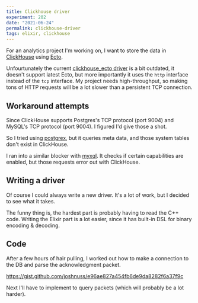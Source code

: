 ```yaml
---
title: Clickhouse driver
experiment: 202
date: "2021-06-24"
permalink: clickhouse-driver
tags: elixir, clickhouse
---
```


For an analytics project I'm working on, I want to store the data in [ClickHouse](https://clickhouse.tech) using [Ecto](https://github.com/elixir-ecto/ecto).

Unfourtunately the current [clickhouse_ecto driver](https://github.com/clickhouse-elixir/clickhouse_ecto) is a bit outdated, it doesn't support latest Ecto, but more importantly it uses the `http` interface instead of the `tcp` interface. My project needs high-throughput, so making tons of HTTP requests will be a lot slower than a persistent TCP connection.

## Workaround attempts

Since ClickHouse supports Postgres's TCP protocol (port 9004) and MySQL's TCP protocol (port 9004). I figured I'd give those a shot.

So I tried using [postgrex](https://github.com/elixir-ecto/postgrex), but it queries meta data, and those system tables don't exist in ClickHouse.

I ran into a similar blocker with [myxql](https://github.com/elixir-ecto/myxql). It checks if certain capabilities are enabled, but those requests error out with ClickHouse.

## Writing a driver

Of course I could always write a new driver. It's a lot of work, but I decided to see what it takes.

The funny thing is, the hardest part is probably having to read the C++ code. Writing the Elixir part is a lot easier, since it has built-in DSL for binary encoding & decoding.

## Code

After a few hours of hair pulling, I worked out how to make a connection to the DB and parse the acknowledgment packet.

https://gist.github.com/joshnuss/e96ae827a454fb6de9da8282f6a37f9c

Next I'll have to implement to query packets (which will probably be a lot harder).
